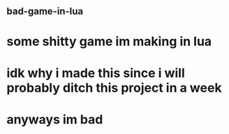 ## bad-game-in-lua
# some shitty game im making in lua
# idk why i made this since i will probably ditch this project in a week
# anyways im bad

